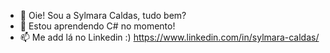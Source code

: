 - 👋 Oie! Sou a Sylmara Caldas, tudo bem?
- 🌱 Estou aprendendo C# no momento!
- 📫 Me add lá no Linkedin :) https://www.linkedin.com/in/sylmara-caldas/

<!---
Sylmara-de-Caldas/Sylmara-de-Caldas is a ✨ special ✨ repository because its `README.md` (this file) appears on your GitHub profile.
You can click the Preview link to take a look at your changes.
--->
